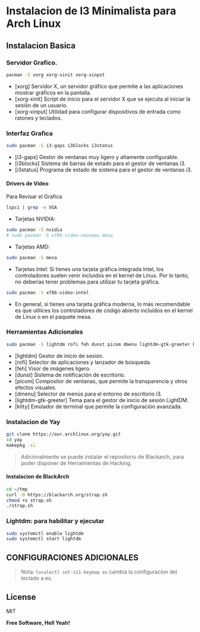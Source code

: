 # Instalacion de I3 Minimalista para Arch Linux


## Instalacion Basica

### Servidor Grafico.
```sh
pacman -S xorg xorg-xinit xorg-xinput
```
- [xorg]	Servidor X, un servidor gráfico que permite a las aplicaciones mostrar gráficos en la pantalla.
- [xorg-xinit]	Script de inicio para el servidor X que se ejecuta al iniciar la sesión de un usuario.
- [xorg-xinput]	Utilidad para configurar dispositivos de entrada como ratones y teclados.

### Interfaz Grafica

```sh
sudo pacman -S i3-gaps i3blocks i3status
```
- [i3-gaps]	Gestor de ventanas muy ligero y altamente configurable.
- [i3blocks]	Sistema de barras de estado para el gestor de ventanas i3.
- [i3status]	Programa de estado de sistema para el gestor de ventanas i3.

#### Drivers de Video

Para Revisar el Grafica
```sh
lspci | grep -e VGA
```
- Tarjetas NVIDIA: 
```sh
sudo pacman -S nvidia
# sudo pacman -S xf86-video-nouveau mesa
```

- Tarjetas AMD: 
```sh
sudo pacman -S mesa
```
- Tarjetas Intel: Si tienes una tarjeta gráfica integrada Intel, los controladores suelen venir incluidos en el kernel de Linux. Por lo tanto, no deberías tener problemas para utilizar tu tarjeta gráfica.
```sh
sudo pacman -S xf86-video-intel
```
- En general, si tienes una tarjeta gráfica moderna, lo más recomendable es que utilices los controladores de código abierto incluidos en el kernel de Linux o en el paquete mesa.


### Herramientas Adicionales
```sh
sudo pacman -S lightdm rofi feh dunst picom dmenu lightdm-gtk-greeter kitty 
```
- [lightdm]	Gestor de inicio de sesión.
- [rofi]  Selector de aplicaciones y lanzador de búsqueda.
- [feh]	Visor de imágenes ligero.
- [dunst]	Sistema de notificación de escritorio.
- [picom] Compositor de ventanas, que permite la transparencia y otros efectos visuales. 
- [dmenu]	Selector de menús para el entorno de escritorio i3.
- [lightdm-gtk-greeter]	Tema para el gestor de inicio de sesión LightDM.
- [kitty]	Emulador de terminal que permite la configuración avanzada.

### Instalacion de Yay
```sh
git clone https://aur.archlinux.org/yay.git
cd yay
makepkg -si
```


> Adicionalmente se puede instalar el 
> repositorio de Blackarch, para poder
> disponer de Herramientas de Hacking.

#### Instalacion de BlackArch

```sh
cd ~/tmp
curl -O https://blackarch.org/strap.sh
chmod +x strap.sh
./strap.sh
```
### Lightdm: para habilitar y ejecutar

```sh
sudo systemctl enable lightdm
sudo systemctl start lightdm
```



## CONFIGURACIONES ADICIONALES


> Nota: `localectl set-x11-keymap es` cambia la configuracion del teclado a es.

 





## License

MIT

**Free Software, Hell Yeah!**